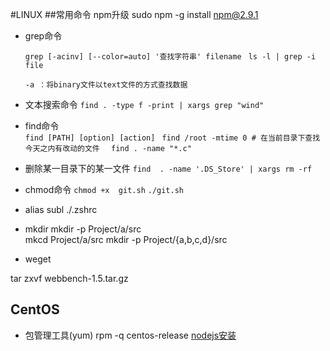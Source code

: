 #LINUX
##常用命令
npm升级
 sudo npm -g install npm@2.9.1
* grep命令

	`grep [-acinv] [--color=auto] '查找字符串' filename `  `ls -l | grep -i file `
	```
	-a ：将binary文件以text文件的方式查找数据 
	```
* 文本搜索命令
	`find . -type f -print | xargs grep "wind"`

* find命令	
	`find [PATH] [option] [action] `   `find /root -mtime 0 # 在当前目录下查找今天之内有改动的文件  `
	`find . -name "*.c"`
* 删除某一目录下的某一文件
	`find  . -name '.DS_Store' | xargs rm -rf `
* chmod命令
	`chmod +x  git.sh`   `./git.sh`
* alias
	subl ./.zshrc   
* mkdir 
	mkdir -p Project/a/src	
	mkcd Project/a/src
	mkdir -p Project/{a,b,c,d}/src
* weget 

tar zxvf webbench-1.5.tar.gz

## CentOS
*  包管理工具(yum)
rpm -q centos-release
[nodejs安装](http://blog.csdn.net/simplty/article/details/38434247)